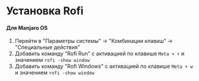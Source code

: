 # Установка Rofi

#### Для Manjaro OS

1. Перейти в "Параметры системы" -> "Комбинации клавиш" -> "Специальные действия"
2. Добавить команду "Rofi Run" с активацией по клавише `Meta + r` и значением `rofi -show window`
3. Добавить команду "Rofi Windows" с активацией по клавише `Meta + w` и значением `rofi -show window`

